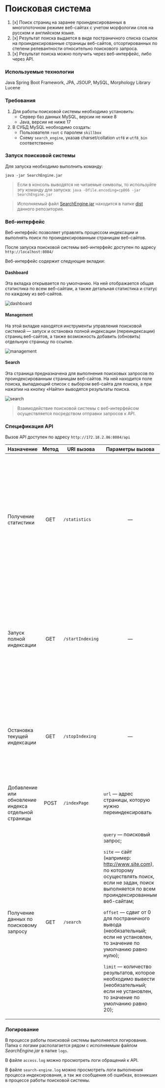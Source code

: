 
# Поисковая система
1. [x] Поиск страниц на заранее проиндексированных в многопоточном режиме веб-сайтах с учетом морфологии слов на русском и английском языке.
2. [x] Результат поиска выдается в виде постраничного списка ссылок на проиндексированные страницы веб-сайтов, отсортированных по степени релевантности относительно поискового запроса.
3. [x] Результат поиска можно получить через веб-интерфейс, либо через API.


### Используемые технологии
Java Spring Boot Framework, JPA, JSOUP, MySQL, Morphology Library Lucene


### Требования
1. Для работы поисковой системы необходимо установить:
   * Сервер баз данных MySQL, версии не ниже 8
   * Java, версии не ниже 17
2. В СУБД MySQL необходимо создать:
   * Пользователя `root` с паролем `skillbox`
   * Схему `search_engine`, указав charset/collation `utf8` и `utf8_bin` соответственно


### Запуск поисковой системы
Для запуска необходимо выполнить команду:

`java -jar SearchEngine.jar`

> Если в консоль выводятся не читаемые символы, то используйте эту команду для запуска: `java -Dfile.encoding=cp866 -jar SearchEngine.jar`

>  Исполняемый файл [SearchEngine.jar](https://github.com/Git-User-1981/diploma/raw/main/dist/SearchEngine.jar) находится в папке [dist](https://github.com/Git-User-1981/diploma/tree/main/dist) данного репозитория.


### Веб-интерфейс

Веб-интерфейс позволяет управлять процессом индексации и выполнять поиск по проиндексированным страницам веб-сайтов. 

После запуска поисковой системы веб-интерфейс доступен по адресу `http://localhost:8084/`

Веб-интерфейс содержит следующие вкладки:


#### Dashboard

Эта вкладка открывается по умолчанию. На ней
отображается общая статистика по всем веб-сайтам, а также детальная
статистика и статус по каждому из веб-сайтов.

![dashboard](https://user-images.githubusercontent.com/82952681/213454243-18fbe2be-a798-4da1-b6dd-e0453a5eb03d.png)




#### Management
На этой вкладке находятся инструменты управления
поисковой системой — запуск и остановка полной индексации
(переиндексации) страниц веб-сайтов, а также возможность добавить (обновить) отдельную
страницу по ссылке.

![management](https://user-images.githubusercontent.com/82952681/213413437-a6a833a0-3436-45d3-a135-0fb9e8d0c06c.png)



#### Search
Эта страница предназначена для выполнения поисковых запросов по проиндексированным страницам веб-сайтов.
На ней находится поле поиска, выпадающий список с выбором веб-сайта для поиска, а при нажатии на кнопку «Найти» выводятся
результаты поиска.

![search](https://user-images.githubusercontent.com/82952681/213415450-b7e89598-a483-4e12-9ae1-80c0f0074cae.png)



> Взаимодействие поисковой системы с веб-интерфейсом осуществляется посредством отправки запросов к API.




### Спецификация API

Вызов API доступен по адресу `http://172.18.2.86:8084/api`

<table>
<thead>
<tr>
<th>Назначение</th>
<th>Метод</th>
<th>URI вызова</th>
<th>Параметры вызова</th>
<th>Формат ответа в случае успеха</th>
<th>Формат ответа в случае ошибки</th>
<th>Описание</th>
</tr>
</thead>
<tbody>

<tr>
<td>Получение статистики</td>
<td align="center">GET</td>
<td>

`/statistics`
</td>
<td align="center">—</td>
<td>

```json
{
   "result": true,
   "statistics": {
      "total": {
         "sites": 12,
         "pages": 18322,
         "lemmas": 199768,
         "indexing": false
      },
      "detailed": [
         {
            "url": "https://skillbox.ru/",
            "name": "Skillbox",
            "status": "INDEXED",
            "statusTime": 1673562160790,
            "error": "Ключ не передается, если ошибок нет",
            "pages": 7919,
            "lemmas": 101556
         }
      ]
   }

}
```
</td>
<td>

```json
{
    "result": false,
    "error": "Сообщение об ошибке"
}
```
</td>
<td>Метод возвращает статистику и другую служебную информацию о состоянии поисковых индексов и самой поисковой системы</td>
</tr>

<tr>
<td>Запуск полной индексации</td>
<td align="center">GET</td>
<td>

`/startIndexing`
</td>
<td align="center">—</td>
<td>

```json
{
    "result": true
}
```
</td>
<td>

```json
{
    "result": false,
    "error": "Индексация уже запущена"
}
```
</td>
<td>Метод запускает полную индексацию всех веб-сайтов или полную переиндексацию, если они уже проиндексированы. Если в настоящий момент индексация или переиндексация уже запущена, метод возвращает соответствующее сообщение об ошибке.</td>
</tr>

<tr>
<td>Остановка текущей индексации</td>
<td align="center">GET</td>
<td>

`/stopIndexing`
</td>
<td align="center">—</td>
<td>

```json
{
   "result": true
}
```
</td>
<td>

```json
{
    "result": false,
    "error": "Индексация не запущена"
}
```
</td>
<td>Метод останавливает текущий процесс индексации (переиндексации). Если в настоящий момент индексация или переиндексация не происходит, метод возвращает соответствующее сообщение об ошибке.</td>
</tr>

<tr>
<td>Добавление или обновление индекса отдельной страницы</td>
<td align="center">POST</td>
<td>

`/indexPage`
</td>
<td>

`url` — адрес страницы, которую нужно переиндексировать
</td>
<td>

```json
{
   "result": true
}
```
</td>
<td>

```json
{
    "result": false,
    "error": "Страница не найдена"
}
```
</td>
<td>Метод добавляет в индекс или обновляет отдельную страницу, адрес которой передан в параметр.</td>
</tr>

<tr>
<td>Получение данных по поисковому запросу</td>
<td align="center">GET</td>
<td>

`/search`
</td>
<td>

`query` — поисковый запрос;

`site` — сайт (например: http://www.site.com), по которому осуществлять поиск, если не задан, поиск выполняется по всем проиндексированным веб-сайтам;

`offset` — сдвиг от 0 для постраничного вывода (необязательный; если не установлен, то значение по умолчанию равно нулю);

`limit` — количество результатов, которое необходимо вывести (необязательный; если не установлен, то значение по умолчанию равно 20);
</td>
<td>

```json
{
   "result": true,
   "count": 18,
   "data": [
      {
         "site": "https://www.site.com",
         "siteName": "Имя сайта",
         "uri": "/path/to/page/6784",
         "title": "Заголовок страницы, которую выводим",
         "snippet": "Фрагмент текста, в котором найдены совпадения",
         "relevance": 0.93362
      }
   ]
}
```
</td>
<td>

```json
{
    "result": false,
    "error": "Задан пустой запрос"
}
```
</td>
<td>Метод осуществляет поиск страниц по переданному поисковому запросу. Чтобы выводить результаты порционно, также можно задать параметры offset и limit.</td>
</tr>

</tbody>
</table>


### Логирование

В процессе работы поисковой системы выполняется логирование.
Папка с логами располагается рядом с исполняемым файлом *SearchEngine.jar* в папке `logs`.

В файле `access.log` можно просмотреть логи обращений к API.

В файле `search-engine.log` можно просмотреть логи выполнения процесса индексирования, а так же сообщения об ошибках, возникших в процессе работы поисковой системы.
